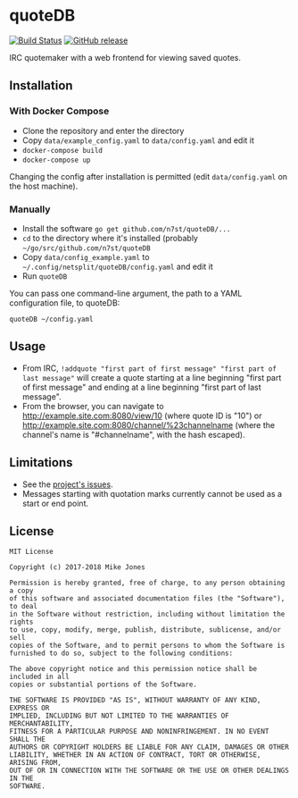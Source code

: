 # quoteDB

[![Build Status](https://travis-ci.org/n7st/quoteDB.svg?branch=master)](https://travis-ci.org/n7st/quoteDB)
[![GitHub release](https://img.shields.io/github/release/n7st/quoteDB.svg)](https://github.com/n7st/quoteDB)

IRC quotemaker with a web frontend for viewing saved quotes.

## Installation

### With Docker Compose

* Clone the repository and enter the directory
* Copy `data/example_config.yaml` to `data/config.yaml` and edit it
* `docker-compose build`
* `docker-compose up`

Changing the config after installation is permitted (edit `data/config.yaml` on
the host machine).

### Manually

* Install the software `go get github.com/n7st/quoteDB/...`
* `cd` to the directory where it's installed (probably `~/go/src/github.com/n7st/quoteDB`
* Copy `data/config_example.yaml` to `~/.config/netsplit/quoteDB/config.yaml` and edit it
* Run `quoteDB`

You can pass one command-line argument, the path to a YAML configuration file,
to quoteDB:

`quoteDB ~/config.yaml`

## Usage

* From IRC, `!addquote "first part of first message" "first part of last message"`
will create a quote starting at a line beginning "first part of first message"
and ending at a line beginning "first part of last message".
* From the browser, you can navigate to http://example.site.com:8080/view/10
(where quote ID is "10") or http://example.site.com:8080/channel/%23channelname
(where the channel's name is "#channelname", with the hash escaped).

## Limitations

* See the [project's issues](https://github.com/n7st/quoteDB/issues).
* Messages starting with quotation marks currently cannot be used as a start or
end point.

## License

```
MIT License

Copyright (c) 2017-2018 Mike Jones

Permission is hereby granted, free of charge, to any person obtaining a copy
of this software and associated documentation files (the "Software"), to deal
in the Software without restriction, including without limitation the rights
to use, copy, modify, merge, publish, distribute, sublicense, and/or sell
copies of the Software, and to permit persons to whom the Software is
furnished to do so, subject to the following conditions:

The above copyright notice and this permission notice shall be included in all
copies or substantial portions of the Software.

THE SOFTWARE IS PROVIDED "AS IS", WITHOUT WARRANTY OF ANY KIND, EXPRESS OR
IMPLIED, INCLUDING BUT NOT LIMITED TO THE WARRANTIES OF MERCHANTABILITY,
FITNESS FOR A PARTICULAR PURPOSE AND NONINFRINGEMENT. IN NO EVENT SHALL THE
AUTHORS OR COPYRIGHT HOLDERS BE LIABLE FOR ANY CLAIM, DAMAGES OR OTHER
LIABILITY, WHETHER IN AN ACTION OF CONTRACT, TORT OR OTHERWISE, ARISING FROM,
OUT OF OR IN CONNECTION WITH THE SOFTWARE OR THE USE OR OTHER DEALINGS IN THE
SOFTWARE.
```
